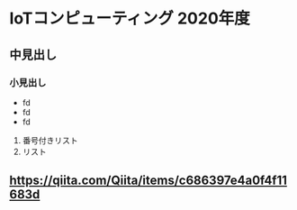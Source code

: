 # IoTコンピューティング 2020年度
## 中見出し
### 小見出し
* fd
* fd
* fd
1. 番号付きリスト
1. リスト

## https://qiita.com/Qiita/items/c686397e4a0f4f11683d

